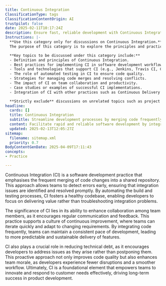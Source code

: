 ```yaml
---
title: Continuous Integration
ClassificationType: tags
ClassificationContentOrigin: AI
trustpilot: false
date: 2025-02-11T10:17:24Z
description: Ensure fast, reliable development with Continuous Integration (CI). Merge code frequently, detect errors early, and maintain a healthy codebase.
Instructions: |-
  **Use this category only for discussions on Continuous Integration.**  
  The purpose of this category is to explore the principles and practices of Continuous Integration (CI) within software development, focusing on the integration of code changes into a shared repository frequently to enhance collaboration, reduce integration problems, and ensure a reliable codebase.

  **Key topics to be discussed under this category include:**
  - Definition and principles of Continuous Integration.
  - Best practices for implementing CI in software development workflows.
  - Tools and technologies that support CI (e.g., Jenkins, Travis CI, CircleCI).
  - The role of automated testing in CI to ensure code quality.
  - Strategies for managing code merges and resolving conflicts.
  - The impact of CI on team collaboration and productivity.
  - Case studies or examples of successful CI implementations.
  - Integration of CI with other practices such as Continuous Delivery and DevOps.

  **Strictly exclude** discussions on unrelated topics such as project management methodologies outside of CI, personal opinions on software development, or any misinterpretations of CI principles that do not align with established theories and practices.
headline:
  cards: []
  title: Continuous Integration
  subtitle: Streamline development processes by merging code frequently, identifying issues early, and ensuring a robust and reliable codebase.
  content: Facilitate rapid and reliable software development by integrating code changes frequently. Emphasise early error detection, automated testing, and seamless collaboration to enhance code quality and team efficiency. Explore topics such as version control, build automation, testing frameworks, and deployment strategies to ensure a resilient software delivery pipeline.
  updated: 2025-02-13T12:05:27Z
sitemap:
  filename: sitemap.xml
  priority: 0.7
BodyContentGenDate: 2025-04-09T17:11:43
concepts:
- Practice

---
```

Continuous Integration (CI) is a software development practice that emphasises the frequent merging of code changes into a shared repository. This approach allows teams to detect errors early, ensuring that integration issues are identified and resolved promptly. By automating the build and testing processes, CI fosters a healthy codebase, enabling developers to focus on delivering value rather than troubleshooting integration problems.

The significance of CI lies in its ability to enhance collaboration among team members, as it encourages regular communication and feedback. This practice supports a culture of continuous improvement, where teams can iterate quickly and adapt to changing requirements. By integrating code frequently, teams can maintain a consistent pace of development, leading to more predictable and sustainable delivery of features.

CI also plays a crucial role in reducing technical debt, as it encourages developers to address issues as they arise rather than postponing them. This proactive approach not only improves code quality but also enhances team morale, as developers experience fewer disruptions and a smoother workflow. Ultimately, CI is a foundational element that empowers teams to innovate and respond to customer needs effectively, driving long-term success in product development.
